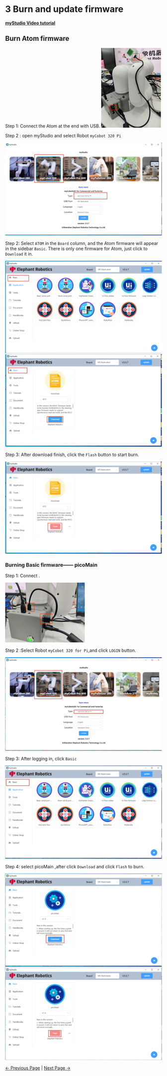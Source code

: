 # 3 Burn and update firmware

**[myStudio Video tutorial](https://www.bilibili.com/video/BV1Qr4y1N7B5/)**



## Burn Atom firmware

Step 1:  Connect the Atom at the end with USB.
<img src="../../../../resources/5-BasicApplication/5.2.2/pi/img/320/connect_atom.jpg" alt="atom" style="zoom: 25%;" />



Step 2 : open myStudio and select Robot `myCobot 320 Pi`

<img src="../../../../resources/5-BasicApplication/5.2.2/pi/img/320/atom.png" alt="atom" style="zoom: 50%;" />

Step 2: Select `ATOM` in the `Board` column, and the Atom firmware will appear in the sidebar `Basic`. There is only one firmware for Atom, just click to `Download` it in.

<img src="../../../../resources/5-BasicApplication/5.2.2/pi/img/320/atom2.png" alt="atom" style="zoom: 50%;" />

<img src="../../../../resources/5-BasicApplication/5.2.2/pi/img/320/atom3.png" alt="atom" style="zoom: 50%;" />

Step 3:  After download finish, click the `Flash` button to start burn.

<img src="../../../../resources/5-BasicApplication/5.2.2/pi/img/320/atom4.png" alt="atom" style="zoom: 50%;" />





### Burning Basic firmware—— picoMain

Step 1: Connect .

​	<img src="../../../../resources/5-BasicApplication/5.2.2/pi/img/320/connect_basic.jpg" alt="basic" style="zoom: 25%;" />





Step 2 :Select Robot `myCobot 320 for Pi`,and click `LOGIN` button.

<img src="../../../../resources/5-BasicApplication/5.2.2/pi/img/320/0.png" alt="atom" style="zoom:80%;" />





Step 3: After logging in, click `Basic`

<img src="../../../../resources/5-BasicApplication/5.2.2/pi/img/320/2.png" alt="atom" style="zoom:80%;" />



Step 4: select picoMain ,after click `Download`    and click `Flash` to burn.

<img src="../../../../resources/5-BasicApplication/5.2.2/pi/img/320/3.png" alt="atom" style="zoom:80%;" />

<img src="../../../../resources/5-BasicApplication/5.2.2/pi/img/320/4.png" alt="atom" style="zoom:80%;" />




 [← Previous Page](./2-install_driver.md) | [Next Page →](./4-other_function.md)
